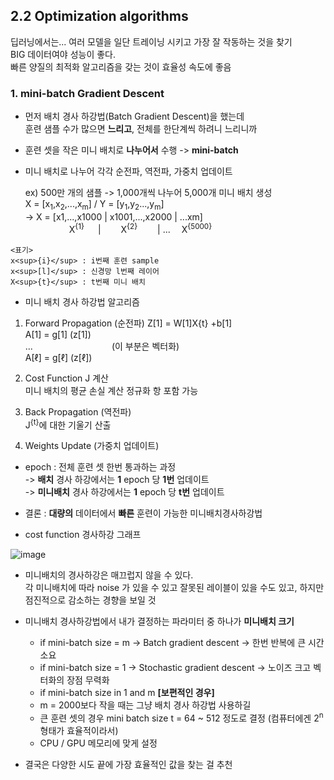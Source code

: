 ## 2.2 Optimization algorithms

딥러닝에서는... 
여러 모델을 일단 트레이닝 시키고 가장 잘 작동하는 것을 찾기  
BIG 데이터여야 성능이 좋다.  
빠른 양질의 최적화 알고리즘을 갖는 것이 효율성 속도에 좋음

### 1. mini-batch Gradient Descent
- 먼저 배치 경사 하강법(Batch Gradient Descent)을 했는데  
  훈련 샘플 수가 많으면 **느리고**, 전체를 한단계씩 하려니 느리니까
- 훈련 셋을 작은 미니 배치로 **나누어서** 수행 -> **mini-batch**
- 미니 배치로 나누어 각각 순전파, 역전파, 가중치 업데이트

  ex) 500만 개의 샘플 -> 1,000개씩 나누어 5,000개 미니 배치 생성  
  X = [x<sub>1</sub>,x<sub>2</sub>,...,x<sub>m</sub>] / Y = [y<sub>1</sub>,y<sub>2</sub>...,y<sub>m</sub>]  
  -> X = [x1,...,x1000 | x1001,...,x2000 |   ...xm]  
　　　　　X<sup>{1}</sup>  　 |   　　X<sup>{2}</sup>　 　| ... 　X<sup>{5000}</sup>
```
<표기>  
x<sup>{i}</sup> : i번째 훈련 sample  
x<sup>[l]</sup> : 신경망 l번째 레이어  
X<sup>{t}</sup> : t번째 미니 배치
```
- 미니 배치 경사 하강법 알고리즘
  
1. Forward Propagation (순전파)
     Z[1] = W[1]X{t} +b[1]  
     A[1] = g[1] (z[1])   
     ...　　　　　　　　　(이 부분은 벡터화)  
     A[ℓ] = g[ℓ] (z[ℓ])

  2. Cost Function J 계산  
     미니 배치의 평균 손실 계산
     정규화 항 포함 가능

  3. Back Propagation (역전파)  
     J<sup>{t}</sup>에 대한 기울기 산출

  4. Weights Update (가중치 업데이트)

- epoch : 전체 훈련 셋 한번 통과하는 과정  
  -> **배치** 경사 하강에서는 **1** epoch 당 **1번** 업데이트  
  -> **미니배치** 경사 하강에서는 **1** epoch 당 **t번** 업데이트

- 결론 : **대량의** 데이터에서 **빠른** 훈련이 가능한 미니배치경사하강법

- cost function 경사하강 그래프
  
![image](https://github.com/user-attachments/assets/120eaec2-39bb-4f69-bd50-fd398bb93abb)
- 미니배치의 경사하강은 매끄럽지 않을 수 있다.  
  각 미니배치에 따라 noise 가 있을 수 있고 잘못된 레이블이 있을 수도 있고, 하지만 점진적으로 감소하는 경향을 보일 것

- 미니배치 경사하강법에서 내가 결정하는 파라미터 중 하나가 **미니배치 크기**
  - if mini-batch size = m -> Batch gradient descent  -> 한번 반복에 큰 시간 소요
  - if mini-batch size = 1 -> Stochastic gradient descent -> 노이즈 크고 벡터화의 장점 무력화
  - if mini-batch size in 1 and m **[보편적인 경우]**
  - m = 2000보다 작을 때는 그냥 배치 경사 하강법 사용하길
  - 큰 훈련 셋의 경우 mini batch size t = 64 ~ 512 정도로 결정 (컴퓨터에겐 2<sup>n</sup> 형태가 효율적이라서)
  - CPU / GPU 메모리에 맞게 설정
- 결국은 다양한 시도 끝에 가장 효율적인 값을 찾는 걸 추천
  


  
